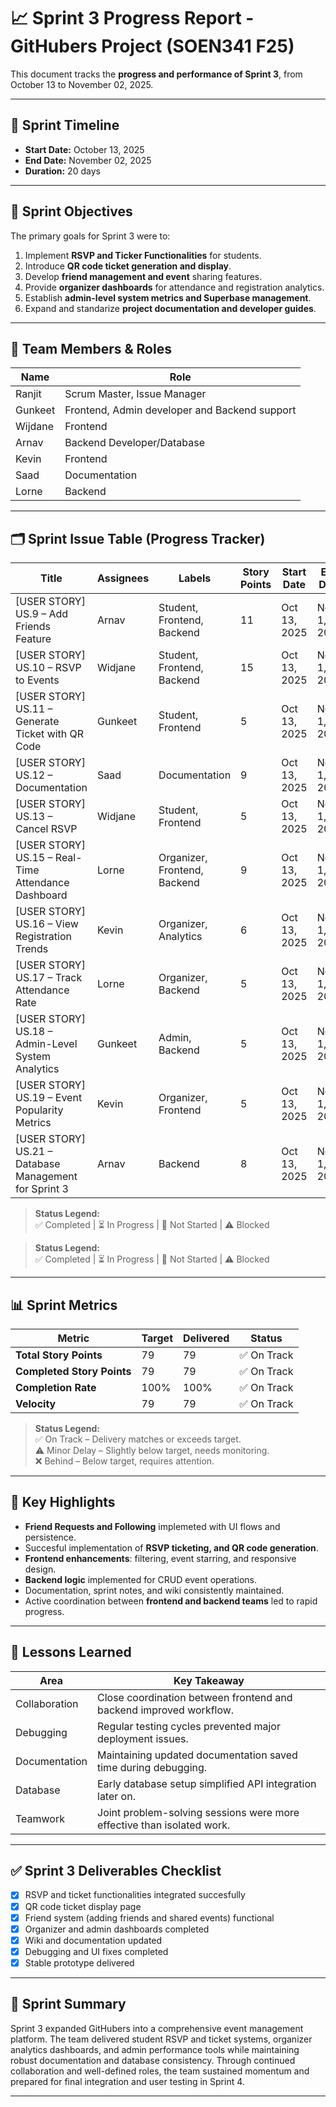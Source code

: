 # 📈 Sprint 3 Progress Report - GitHubers Project (SOEN341 F25)

This document tracks the **progress and performance of Sprint 3**, from October 13 to November 02, 2025.  

---

## 📅 Sprint Timeline
- **Start Date:** October 13, 2025  
- **End Date:** November 02, 2025  
- **Duration:** 20 days  

---

## 🎯 Sprint Objectives
The primary goals for Sprint 3 were to:
1. Implement **RSVP and Ticker Functionalities** for students.
2. Introduce **QR code ticket generation and display**.
3. Develop **friend management and event** sharing features.
4. Provide **organizer dashboards** for attendance and registration analytics.  
5. Establish **admin-level system metrics and Superbase management**.
6. Expand and standarize **project documentation and developer guides**.

---

## 👥 Team Members & Roles
| Name    | Role |
|---------|------|
| Ranjit  | Scrum Master, Issue Manager |
| Gunkeet | Frontend, Admin developer and Backend support |
| Wijdane | Frontend |
| Arnav   | Backend Developer/Database |
| Kevin   | Frontend |
| Saad    | Documentation |
| Lorne   | Backend |

---

## 🗂 Sprint Issue Table (Progress Tracker)

| Title | Assignees | Labels | Story Points | Start Date | End Date | Status | Issue Link |
|-------|------------|--------|---------------|-------------|-----------|----------|-------------|
| [USER STORY] US.9 – Add Friends Feature | Arnav | Student, Frontend, Backend | 11 | Oct 13, 2025 | Nov 1, 2025 | ✅ Completed | [#63](https://github.com/keetsm1/githubers-SOEN341_Project_F25/issues/63) |
| [USER STORY] US.10 – RSVP to Events | Widjane | Student, Frontend, Backend | 15 | Oct 13, 2025 | Nov 1, 2025 | ✅ Completed | [#97](https://github.com/keetsm1/githubers-SOEN341_Project_F25/issues/97) |
| [USER STORY] US.11 – Generate Ticket with QR Code | Gunkeet | Student, Frontend | 5 | Oct 13, 2025 | Nov 1, 2025 | ✅ Completed | [#101](https://github.com/keetsm1/githubers-SOEN341_Project_F25/issues/101) |
| [USER STORY] US.12 – Documentation | Saad | Documentation | 9 | Oct 13, 2025 | Nov 1, 2025 | ✅ Completed | [#145](https://github.com/keetsm1/githubers-SOEN341_Project_F25/issues/145) |
| [USER STORY] US.13 – Cancel RSVP | Widjane | Student, Frontend | 5 | Oct 13, 2025 | Nov 1, 2025 | ✅ Completed | [#107](https://github.com/keetsm1/githubers-SOEN341_Project_F25/issues/107) |
| [USER STORY] US.15 – Real-Time Attendance Dashboard | Lorne | Organizer, Frontend, Backend | 9 | Oct 13, 2025 | Nov 1, 2025 | ✅ Completed | [#114](https://github.com/keetsm1/githubers-SOEN341_Project_F25/issues/114) |
| [USER STORY] US.16 – View Registration Trends | Kevin | Organizer, Analytics | 6 | Oct 13, 2025 | Nov 1, 2025 | ✅ Completed | [#118](https://github.com/keetsm1/githubers-SOEN341_Project_F25/issues/118) |
| [USER STORY] US.17 – Track Attendance Rate | Lorne | Organizer, Backend | 5 | Oct 13, 2025 | Nov 1, 2025 | ✅ Completed | [#121](https://github.com/keetsm1/githubers-SOEN341_Project_F25/issues/121) |
| [USER STORY] US.18 – Admin-Level System Analytics | Gunkeet | Admin, Backend | 5 | Oct 13, 2025 | Nov 1, 2025 | ✅ Completed | [#124](https://github.com/keetsm1/githubers-SOEN341_Project_F25/issues/124) |
| [USER STORY] US.19 – Event Popularity Metrics | Kevin | Organizer, Frontend | 5 | Oct 13, 2025 | Nov 1, 2025 | ✅ Completed | [#127](https://github.com/keetsm1/githubers-SOEN341_Project_F25/issues/127) |
| [USER STORY] US.21 – Database Management for Sprint 3 | Arnav | Backend | 8 | Oct 13, 2025 | Nov 1, 2025 | ⏳ In Progress | [#155](https://github.com/keetsm1/githubers-SOEN341_Project_F25/issues/155) |

> **Status Legend:**  
> ✅ Completed | ⏳ In Progress | 🔲 Not Started | ⚠ Blocked


> **Status Legend:**  
> ✅ Completed | ⏳ In Progress | 🔲 Not Started | ⚠ Blocked

---

## 📊 Sprint Metrics

| Metric | Target | Delivered | Status |
|--------|--------|------------|--------|
| **Total Story Points** | 79 | 79 | ✅ On Track |
| **Completed Story Points** | 79 | 79 | ✅ On Track |
| **Completion Rate** | 100% | 100% | ✅ On Track |
| **Velocity** | 79 | 79 | ✅ On Track |

> **Status Legend:**  
✅ On Track – Delivery matches or exceeds target.  
⚠ Minor Delay – Slightly below target, needs monitoring.  
❌ Behind – Below target, requires attention.

---

## 📝 Key Highlights
- **Friend Requests and Following** implemeted with UI flows and persistence.  
- Succesful implementation of **RSVP ticketing, and QR code generation**.  
- **Frontend enhancements**: filtering, event starring, and responsive design.  
- **Backend logic** implemented for CRUD event operations.  
- Documentation, sprint notes, and wiki consistently maintained.  
- Active coordination between **frontend and backend teams** led to rapid progress.  

---

## 📖 Lessons Learned

| Area | Key Takeaway |
|------|---------------|
| Collaboration | Close coordination between frontend and backend improved workflow. |
| Debugging | Regular testing cycles prevented major deployment issues. |
| Documentation | Maintaining updated documentation saved time during debugging. |
| Database | Early database setup simplified API integration later on. |
| Teamwork | Joint problem-solving sessions were more effective than isolated work. |

---

## ✅ Sprint 3 Deliverables Checklist
- [x] RSVP and ticket functionalities integrated succesfully  
- [x] QR code ticket display page 
- [x] Friend system (adding friends and shared events) functional
- [x] Organizer and admin dashboards completed
- [x] Wiki and documentation updated  
- [x] Debugging and UI fixes completed  
- [x] Stable prototype delivered  

---

## 🏁 Sprint Summary
Sprint 3 expanded GitHubers into a comprehensive event management platform.
The team delivered student RSVP and ticket systems, organizer analytics dashboards, and admin performance tools while maintaining robust documentation and database consistency.
Through continued collaboration and well-defined roles, the team sustained momentum and prepared for final integration and user testing in Sprint 4.

---








